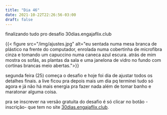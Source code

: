 ```yaml
---
title: "Dia 46"
date: 2021-10-22T22:26:56-03:00
draft: false
---
```


finalizando tudo pro desafio 30dias.engajaflix.club

{{< figure src="/img/ajustes.jpg" alt="eu sentada numa mesa branca de plástico na frente do computador, enrolada numa cobertinha de microfibra cinza e tomando um capuccino numa caneca azul escura. atrás de mim mostra os sofás, as plantas da sala e uma janelona de vidro no fundo com cortinas brancas meio abertas.">}}

segunda feira (25) começa o desafio e hoje foi dia de ajustar todos os detalhes finais. a live ficou pra depois mais um dia pq terminei tudo só agora e já não há mais energia pra fazer nada além de tomar banho e maratonar alguma coisa. 

pra se inscrever na versão gratuita do desafio é só clicar no botão -inscrição- que tem no site [30dias.engajaflix.club](https://30dias.engajaflix.club). 